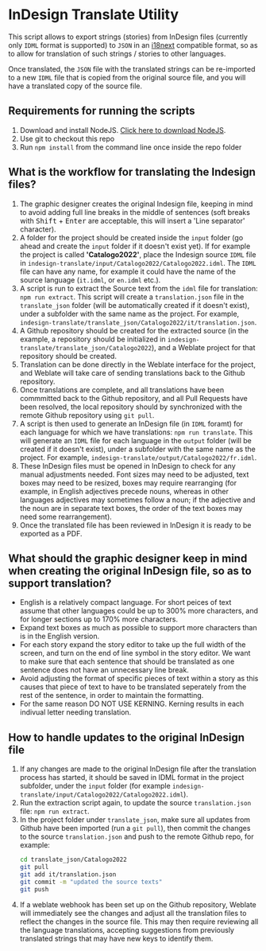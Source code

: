 # InDesign Translate Utility

This script allows to export strings (stories) from InDesign files (currently only `IDML` format is supported) to `JSON`
in an [i18next](https://www.i18next.com/) compatible format, so as to allow for translation of such strings / stories to other languages.

Once translated, the `JSON` file with the translated strings can be re-imported to a new `IDML` file that is copied from the original source file,
and you will have a translated copy of the source file.

## Requirements for running the scripts

1. Download and install NodeJS. [Click here to download NodeJS](https://nodejs.org/en/download/).
2. Use git to checkout this repo
3. Run `npm install` from the command line once inside the repo folder

## What is the workflow for translating the Indesign files?

1. The graphic designer creates the original Indesign file, keeping in mind to avoid adding full line breaks in the middle of sentences (soft breaks with <kbd>Shift</kbd> +  <kbd>Enter</kbd> are acceptable, this will insert a 'Line separator' character).
2. A folder for the project should be created inside the `input` folder (go ahead and create the `input` folder if it doesn't exist yet). If for example the project is called **'Catalogo2022'**, place the Indesign source `IDML` file in `indesign-translate/input/Catalogo2022/Catalogo2022.idml`. The `IDML` file can have any name, for example it could have the name of the source language (`it.idml`, or `en.idml` etc.).
3. A script is run to extract the Source text from the `idml` file for translation: `npm run extract`. This script will create a `translation.json` file in the `translate_json` folder (will be automatically created if it doesn't exist), under a subfolder with the same name as the project. For example, `indesign-translate/translate_json/Catalogo2022/it/translation.json`.
4. A Github repository should be created for the extracted source (in the example, a repository should be initialized in `indesign-translate/translate_json/Catalogo2022`), and a Weblate project for that repository should be created.
5. Translation can be done directly in the Weblate interface for the project, and Weblate will take care of sending translations back to the Github repository.
6. Once translations are complete, and all translations have been commmitted back to the Github repository, and all Pull Requests have been resolved, the local repository should by synchronized with the remote Github repository using `git pull`.
7. A script is then used to generate an InDesign file (in `IDML` foramt) for each language for which we have translations: `npm run translate`. This will generate an `IDML` file for each language in the `output` folder (will be created if it doesn't exist), under a subfolder with the same name as the project. For example, `indesign-translate/output/Catalogo2022/fr.idml`.
8. These InDesign files must be opened in InDesign to check for any manual adjustments needed. Font sizes may need to be adjusted, text boxes may need to be resized, boxes may require rearranging (for example, in English adjectives precede nouns, whereas in other languages adjectives may sometimes follow a noun; if the adjective and the noun are in separate text boxes, the order of the text boxes may need some rearrangement).
9. Once the translated file has been reviewed in InDesign it is ready to be exported as a PDF.

## What should the graphic designer keep in mind when creating the original InDesign file, so as to support translation?
- English is a relatively compact language. For short peices of text assume that other languages could be up to 300% more characters, and for longer sections up to 170% more characters.
- Expand text boxes as much as possible to support more characters than is in the English version.
- For each story expand the story editor to take up the full width of the screen, and turn on the end of line symbol in the story editor. We want to make sure that each sentence that should be translated as one sentence does not have an unnecessary line break.
- Avoid adjusting the format of specific pieces of text within a story as this causes that piece of text to have to be translated seperately from the rest of the sentence, in order to maintain the formatting.
- For the same reason DO NOT USE KERNING. Kerning results in each indivual letter needing translation.

## How to handle updates to the original InDesign file

1. If any changes are made to the original InDesign file after the translation process has started, it should be saved in IDML format in the project subfolder, under the `input` folder (for example `indesign-translate/input/Catalogo2022/Catalogo2022.idml`).
2. Run the extraction script again, to update the source `translation.json` file: `npm run extract`.
3. In the project folder under `translate_json`, make sure all updates from Github have been imported (run a `git pull`), then commit the changes to the source `translation.json` and push to the remote Github repo, for example:
   ```bash
   cd translate_json/Catalogo2022
   git pull
   git add it/translation.json
   git commit -m "updated the source texts"
   git push
   ```
4. If a weblate webhook has been set up on the Github repository, Weblate will immediately see the changes and adjust all the translation files to reflect the changes in the source file. This may then require reviewing all the language translations, accepting suggestions from previously translated strings that may have new keys to identify them.
